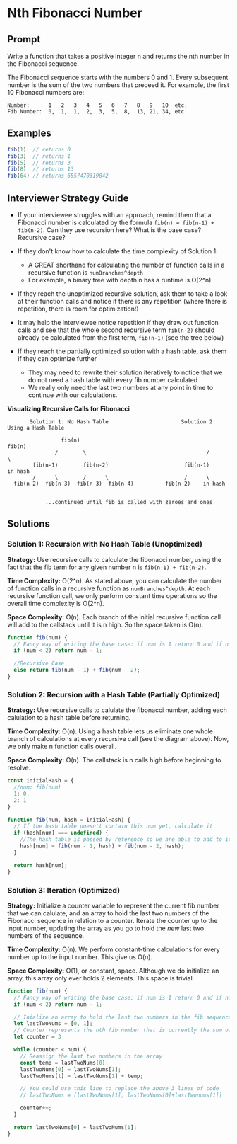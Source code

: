 # Nth Fibonacci Number

## Prompt
Write a function that takes a positive integer n and returns the nth number in the Fibonacci sequence.

The Fibonacci sequence starts with the numbers 0 and 1. Every subsequent number is the sum of the two numbers that preceed it. For example, the first 10 Fibonacci numbers are:
```
Number:      1   2   3   4   5   6   7   8   9   10  etc.
Fib Number:  0,  1,  1,  2,  3,  5,  8,  13, 21, 34, etc.
```

## Examples
```javascript
fib(1)  // returns 0
fib(3)  // returns 1
fib(5)  // returns 3
fib(8)  // returns 13
fib(64) // returns 6557470319842
```

## Interviewer Strategy Guide
- If your interviewee struggles with an approach, remind them that a Fibonacci number is calculated by the formula `fib(n) = fib(n-1) + fib(n-2)`. Can they use recursion here? What is the base case? Recursive case?

- If they don't know how to calculate the time complexity of Solution 1:
  - A GREAT shorthand for calculating the number of function calls in a recursive function is `numBranches^depth`
  - For example, a binary tree with depth n has a runtime is O(2^n)

- If they reach the unoptimized recursive solution, ask them to take a look at their function calls and notice if there is any repetition (where there is repetition, there is room for optimization!)

- It may help the interviewee notice repetition if they draw out function calls and see that the whole second recursive term `fib(n-2)` should already be calculated from the first term, `fib(n-1)` (see the tree below)

- If they reach the partially optimized solution with a hash table, ask them if they can optimize further
  - They may need to rewrite their solution iteratively to notice that we do not need a hash table with every fib number calculated
  - We really only need the last two numbers at any point in time to continue with our calculations.

**Visualizing Recursive Calls for Fibonacci**
```
       Solution 1: No Hash Table                       Solution 2: Using a Hash Table

                 fib(n)                                          fib(n)
               /        \                                      /        \
        fib(n-1)        fib(n-2)                        fib(n-1)        in hash
        /      \        /      \                        /      \
  fib(n-2)  fib(n-3)  fib(n-3)  fib(n-4)          fib(n-2)    in hash


            ...continued until fib is called with zeroes and ones
```

## Solutions

### Solution 1: Recursion with No Hash Table (Unoptimized)

**Strategy:** Use recursive calls to calculate the fibonacci number, using the fact that the fib term for any given number n is `fib(n-1) + fib(n-2)`.

**Time Complexity:** O(2^n). As stated above, you can calculate the number of function calls in a recursive function as `numBranches^depth`. At each recursive function call, we only perform constant time operations so the overall time complexity is O(2^n).

**Space Complexity:** O(n). Each branch of the initial recursive function call will add to the callstack until it is n high. So the space taken is O(n).

```javascript
function fib(num) {
  // Fancy way of writing the base case: if num is 1 return 0 and if num is 2 return 1
  if (num < 2) return num - 1;

  //Recursive Case
  else return fib(num - 1) + fib(num - 2);
}
```

### Solution 2: Recursion with a Hash Table (Partially Optimized)
**Strategy:** Use recursive calls to calulate the fibonacci number, adding each calulation to a hash table before returning.

**Time Complexity:** O(n). Using a hash table lets us eliminate one whole branch of calculations at every recursive call (see the diagram above). Now, we only make n function calls overall.

**Space Complexity:** O(n). The callstack is n calls high before beginning to resolve.

```javascript
const initialHash = {
  //num: fib(num)
  1: 0,
  2: 1
}

function fib(num, hash = initialHash) {
  // If the hash table doesn't contain this num yet, calculate it
  if (hash[num] === undefined) {
    //The hash table is passed by reference so we are able to add to it at any function call in the stack
    hash[num] = fib(num - 1, hash) + fib(num - 2, hash);
  }

  return hash[num];
}
```

### Solution 3: Iteration (Optimized)
**Strategy:** Initialize a counter variable to represent the current fib number that we can calulate, and an array to hold the last two numbers of the Fibonacci sequence in relation to a counter. Iterate the counter up to the input number, updating the array as you go to hold the *new* last two numbers of the sequence.

**Time Complexity:** O(n). We perform constant-time calculations for every number up to the input number. This give us O(n).

**Space Complexity:** O(1), or constant, space. Although we do initialize an array, this array only ever holds 2 elements. This space is trivial.

```javascript
function fib(num) {
  // Fancy way of writing the base case: if num is 1 return 0 and if num is 2 return 1
  if (num < 2) return num - 1;

  // Inialize an array to hold the last two numbers in the fib sequence
  let lastTwoNums = [0, 1];
  // Counter represents the nth fib number that is currently the sum of the lastTwoNums array
  let counter = 3

  while (counter < num) {
    // Reassign the last two numbers in the array
    const temp = lastTwoNums[0];
    lastTwoNums[0] = lastTwoNums[1];
    lastTwoNums[1] = lastTwoNums[1] + temp;

    // You could use this line to replace the above 3 lines of code
    // lastTwoNums = [lastTwoNums[1], lastTwoNums[0]+lastTwonums[1]]

    counter++;
  }

  return lastTwoNums[0] + lastTwoNums[1];
}
```
